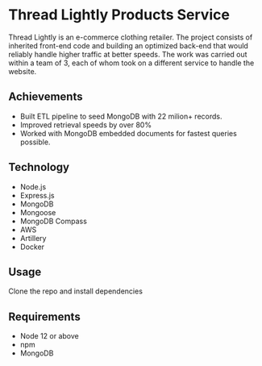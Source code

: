 # Thread Lightly Products Service

Thread Lightly is an e-commerce clothing retailer. The project consists of inherited front-end code and building an optimized back-end that would reliably handle higher traffic at better speeds. The work was carried out within a team of 3, each of whom took on a different service to handle the website.

## Achievements
 - Built ETL pipeline to seed MongoDB with 22 milion+ records.
 - Improved retrieval speeds by over 80%
 - Worked with MongoDB embedded documents for fastest queries possible.

## Technology

- Node.js
- Express.js
- MongoDB
- Mongoose
- MongoDB Compass
- AWS
- Artillery
- Docker


## Usage
Clone the repo and install dependencies

## Requirements 
- Node 12 or above
- npm
- MongoDB
